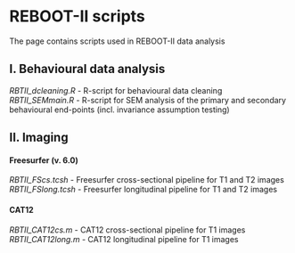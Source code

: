 # REBOOT-II scripts
The page contains scripts used in REBOOT-II data analysis

## I. Behavioural data analysis
*RBTII_dcleaning.R* - R-script for behavioural data cleaning \
*RBTII_SEMmain.R* - R-script for SEM analysis of the primary and secondary behavioural end-points
(incl. invariance assumption testing)

## II. Imaging
#### Freesurfer (v. 6.0)
*RBTII_FScs.tcsh* - Freesurfer cross-sectional pipeline for T1 and T2 images
*RBTII_FSlong.tcsh* - Freesurfer longitudinal pipeline for T1 and T2 images


#### CAT12
*RBTII_CAT12cs.m* - CAT12 cross-sectional pipeline for T1 images
*RBTII_CAT12long.m* - CAT12 longitudinal pipeline for T1 images

